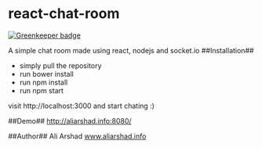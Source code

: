 # react-chat-room

[![Greenkeeper badge](https://badges.greenkeeper.io/zanjs/react-chat-room.svg)](https://greenkeeper.io/)

A simple chat room made using react, nodejs and socket.io
##Installation##

- simply pull the repository
- run bower install
- run npm install
- run npm start

visit http://localhost:3000 and start chating :)

##Demo##
http://aliarshad.info:8080/

##Author##
 Ali Arshad www.aliarshad.info
